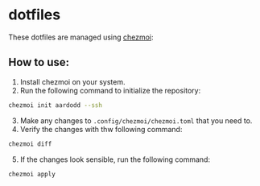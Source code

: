 # dotfiles

These dotfiles are managed using [chezmoi][]:

[chezmoi]: https://www.chezmoi.io

## How to use:

1. Install chezmoi on your system.
2. Run the following command to initialize the repository:

```bash
chezmoi init aardodd --ssh
```

3. Make any changes to `.config/chezmoi/chezmoi.toml` that you need to.
4. Verify the changes with thw following command:

```bash
chezmoi diff
```

5. If the changes look sensible, run the following command:

```bash
chezmoi apply
```
